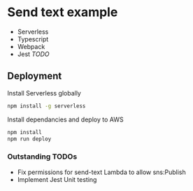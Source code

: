 # Send text example

- Serverless
- Typescript
- Webpack
- Jest *TODO*

## Deployment

Install Serverless globally

```bash
npm install -g serverless
```

Install dependancies and deploy to AWS

```bash
npm install
npm run deploy
```

### Outstanding TODOs

- Fix permissions for send-text Lambda to allow sns:Publish
- Implement Jest Unit testing
